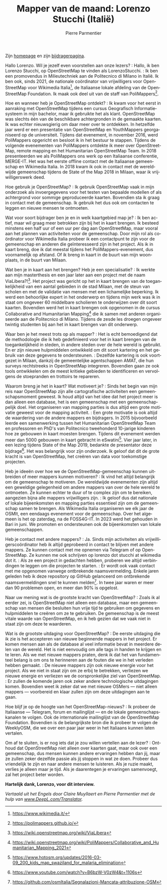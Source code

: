 ﻿---
title: "Mapper van de maand: Lorenzo Stucchi (Italië)"
featured:
layout: post
category: motm
author: Pierre Parmentier
lang: nl
---

Zijn [homepage](https://www.openstreetmap.org/user/LorenzoStucchi) en zijn [bijdragerpagina](https://hdyc.neis-one.org/?LorenzoStucchi).

Hallo Lorenzo. Wil je jezelf even voorstellen aan onze lezers?
: Hallo, ik ben Lorenzo Stucchi, op OpenStreetMap te vinden als LorenzoStucchi.
: Ik ben een promovendus in Milieutechniek aan de Politecnico di Milano in Italië. Ik ben ook, sinds 2021, de nationale coördinator van vrijwilligers voor OpenStreetMap voor Wikimedia Italia[^1], de Italiaanse lokale afdeling van de OpenStreetMap Foundation. Ik maak ook deel uit van de staff van PoliMappers[^2].

Hoe en wanneer heb je OpenStreetMap ontdekt?
: Ik kwam voor het eerst in aanraking met OpenStreetMap tijdens een cursus Geografisch Informatiesysteem in mijn bachelor, maar ik gebruikte het als klant. OpenStreetMap was slechts één van de beschikbare achtergronden in de gemaakte kaarten. Ik was echter nieuwsgierig om daar meer over te ontdekken. In hetzelfde jaar werd er een presentatie van OpenStreetMap en YouthMappers georganiseerd op de universiteit. Tijdens dat evenement, in november 2016, werd PoliMappers opgericht en besloot ik in het bestuur te stappen. Tijdens de volgende evenementen van PoliMappers ontdekte ik meer over OpenStreetMap, remote mapping en het Humanitarian OpenStreetMap Team. In 2018 presenteerden we als PoliMappers ons werk op een Italiaanse conferentie, MERGE-IT. Het was het eerste offline contact met de Italiaanse gemeenschap en Wikimedia Italia. In 2018 kwam ik ook in contact met de wereldwijde gemeenschap tijdens de State of the Map 2018 in Milaan, waar ik vrijwilligerswerk deed.

Hoe gebruik je OpenStreetMap?
: Ik gebruik OpenStreetMap vaak in mijn onderzoek als invoergegevens voor het testen van bepaalde modellen of als achtergrond voor sommige geproduceerde kaarten. Bovendien sta ik graag in contact met de gemeenschap. Ik gebruik het dus ook om contacten te leggen en nieuwe mensen te ontmoeten.

Wat voor soort bijdrager ben je en in welk kaartgebied map je?
: Ik ben actief, maar wil graag meer betrokken zijn bij het in kaart brengen. Ik besteed minstens een half uur of een uur per dag aan OpenStreetMap, maar vooral aan het plannen van activiteiten voor de gemeenschap. Door mijn rol als coördinator voor Wikimedia Italia probeer ik een contactpunt te zijn voor de gemeenschap en anderen die geïnteresseerd zijn in het project. Als ik in kaart breng, doe ik dat meestal tijdens het PoliMappers-evenement, dus voornamelijk op afstand. Of ik breng in kaart in de buurt van mijn woonplaats, in de buurt van Milaan.

Wat ben je in kaart aan het brengen? Heb je een specialisatie?
: Ik werkte aan mijn masterthesis en een jaar later aan een project met de naam ViaLibera?![^3]. Het project was gericht op het in kaart brengen van de toegankelijkheid van een aantal gebieden in de stad Milaan, met de steun van scholen en met de validatie van mensen met een lichamelijke beperking. Ik werd een behoorlijke expert in het onderwerp en tijdens mijn werk was ik in staat om ongeveer 60 middelbare scholieren te onderwijzen over dit soort kaarten. Bovendien werd het in kaart brengen ook opgenomen in de cursus Collaborative and Humanitarian Mapping[^4] die ik samen met anderen organiseerde aan de Politecnico di Milano. Tijdens de zesde les droegen ongeveer twintig studenten bij aan het in kaart brengen van dit onderwerp.

Waar ben je het meest trots op als mapper?
: Het is echt bemoedigend dat de methodologie die ik heb gedefinieerd voor het in kaart brengen van de toegankelijkheid in steden, in andere steden over de hele wereld is gebruikt. En er zijn nieuwe hulpmiddelen ontwikkeld om dit soort kartering en het gebruik van deze gegevens te ondersteunen.
: Dezelfde kartering is ook voortgezet in Milaan, dankzij de gemeentelijke agentschappen AMAT, die hun surveys rechtstreeks in OpenStreetMap integreren. Bovendien gaan ze ook tools ontwikkelen om de meest kritieke gebieden te identificeren en vervolgens de stoepranden en trottoirs te repareren.

Waarom breng je het in kaart? Wat motiveert je?
: Sinds het begin van mijn reis naar OpenStreetMap zijn alle cartografische activiteiten een gemeenschapsmoment geweest. Ik houd altijd van het idee dat het project meer is dan alleen een database, het is een gemeenschap met een gemeenschappelijk doel. Het organiseren van mapping parties is dus altijd een grote motivatie geweest voor de mapping activiteit.
: Een grote motivatie is ook altijd de waardering van de andere mappers en bijdragers. In 2015 bijvoorbeeld leerde een samenwerking tussen het Humanitarian OpenStreetMap Team en professoren en PhD's van Politecnico tweehonderd 10-jarige kinderen hoe ze gebouwen in kaart moesten brengen. Tijdens dit evenement werden meer dan 5000 gebouwen in kaart gebracht in eSwatini[^5]. Vier jaar later, in een lezing tijdens State of the Map 2019, bedankte de presentator deze bijdrage[^6]. Het was belangrijk voor zijn onderzoek. Ik geloof dat dit de grote kracht is van OpenStreetMap, het creëren van data voor toekomstige projecten.

Heb je ideeën over hoe we de OpenStreetMap-gemeenschap kunnen uitbreiden of meer mappers kunnen motiveren?
: Ik vind het altijd belangrijk om de gemeenschap te motiveren. De wereldwijde evenementen zijn altijd een geweldige gelegenheid om andere mappers van over de hele wereld te ontmoeten. Ze kunnen echter te duur of te complex zijn om te bereiken, aangezien bijna alle mappers vrijwilligers zijn.
: Ik geloof dus dat nationale of lokale bijeenkomsten en mapping parties essentieel zijn om de gemeenschap samen te brengen. Als Wikimedia Italia organiseren we elk jaar de OSMIt, een eendaags evenement voor de gemeenschap. Over het algemeen is het op zaterdag, na de FOSS4G-IT. In 2023 werd het gehouden in Bari in juni. We promoten en ondersteunen ook de bijeenkomsten van lokale gemeenschappen.

Heb je contact met andere mappers?
: Ja. Sinds mijn activiteiten als vrijwilligerscoördinator heb ik altijd geprobeerd in contact te blijven met andere mappers. Ze kunnen contact met me opnemen via Telegram of op OpenStreetMap. Ze kunnen me ook schrijven op lorenzo dot stucchi at wikimedia dot it.
: Als ze een project in gedachten hebben, proberen we altijd verbindingen te leggen om die projecten te starten.
: Er wordt ook vaak contact met me opgenomen vanwege ontbrekende naamsvermelding. Enkele jaren geleden heb ik deze repository op GitHub gelanceerd om ontbrekende naamsvermeldingen snel te kunnen melden[^7]. In twee jaar waren er meer dan 90 problemen open, en meer dan 90% is opgelost.

Naar uw mening wat is de grootste kracht van OpenStreetMap?
: Zoals ik al eerder zei, is OpenStreetMap niet alleen een database, maar een gemeenschap van mensen die besluiten hun vrije tijd te gebruiken om gegevens en hulpmiddelen te creëren om ze te gebruiken. De gemeenschap is de meest vitale waarde van OpenStreetMap, en ik heb gezien dat we vaak niet in staat zijn om deze te waarderen.

Wat is de grootste uitdaging voor OpenStreetMap?
: De eerste uitdaging die ik zie is het accepteren van nieuwe beginnende mappers in het project. Er komen mensen aan als de database al veel informatie bevat in meerdere delen van de wereld. Het is niet eenvoudig om alle tags in handen te krijgen en te leren. Als we met nieuwe mappers praten, denk ik dat het van fundamenteel belang is om ons te herinneren aan de fouten die we in het verleden hebben gemaakt.
: De nieuwe mappers zijn ook nieuwe energie voor het project. Als we niet in staat zijn om ze erbij te betrekken, verliezen we nieuwe energie en verliezen we de oorspronkelijke ziel van OpenStreetMap.
: Er zullen de komende jaren ook zeker andere technologische uitdagingen komen. Bovendien weet ik zeker dat we met nieuwe OSMers — niet alleen mappers — voorbereid en klaar zullen zijn om deze uitdagingen aan te gaan.

Hoe blijf je op de hoogte van het OpenStreetMap-nieuws?
: Ik probeer de Italiaanse — Telegram, forum en mailinglijst — en de lokale gemeenschapskanalen te volgen. Ook de internationale mailinglijst van de OpenStreetMap Foundation. Bovendien is de belangrijkste bron die ik probeer te volgen de WeeklyOSM, die we over een paar jaar weer in het Italiaans kunnen laten vertalen.

Om af te sluiten, is er nog iets dat je zou willen vertellen aan de lezer?
: Onthoud dat OpenStreetMap niet alleen over kaarten gaat, maar ook over een gemeenschap, dus mensen kunnen andere ervaringen hebben dan jij, maar ze zullen zeker dezelfde passie als jij stoppen in wat ze doen. Probeer dus vriendelijk te zijn en naar andere mensen te luisteren. Als je ruzie maakt, verlies je alleen maar je tijd. Als je daarentegen je ervaringen samenvoegt, zal het project beter worden.

**Hartelijk dank, Lorenzo, voor dit interview.**

*Vertaald uit het Engels door Claire Muyllaert en Pierre Parmentier met de hulp van www.DeepL.com/Translator.*

[^1]: <https://www.wikimedia.it/>
[^2]: <https://polimappers.github.io/>
[^3]: <https://wiki.openstreetmap.org/wiki/ViaLibera>
[^4]: <https://wiki.openstreetmap.org/wiki/PoliMappers/Collaborative_and_Humanitarian_Mapping_2021>
[^5]: <https://www.hotosm.org/updates/2016-03-09_200_kids_map_swaziland_for_malaria_elimination>
[^6]: <https://www.youtube.com/watch?v=B6bzW-V0zW4&t=1106s>
[^7]: <https://github.com/osmItalia/Segnalazioni-Mancata-attribuzione-OSM>
